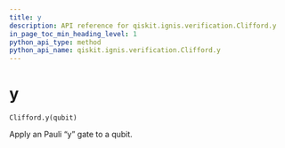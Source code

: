 ```yaml
---
title: y
description: API reference for qiskit.ignis.verification.Clifford.y
in_page_toc_min_heading_level: 1
python_api_type: method
python_api_name: qiskit.ignis.verification.Clifford.y
---
```


# y

<span id="qiskit.ignis.verification.Clifford.y" />

`Clifford.y(qubit)`

Apply an Pauli “y” gate to a qubit.

